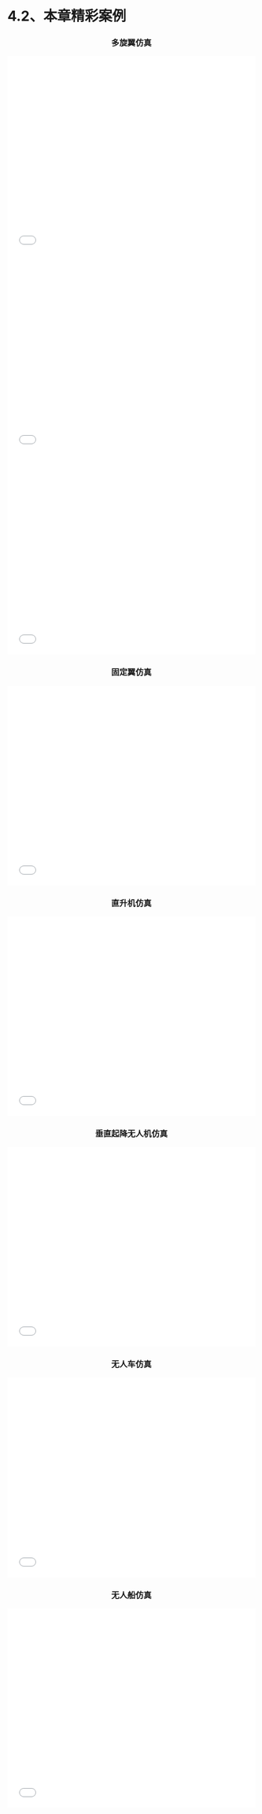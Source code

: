 # 4.2、本章精彩案例

### <center> 多旋翼仿真 </center>


<iframe src="//player.bilibili.com/player.html?aid=426951561&bvid=BV1x3411V71h&cid=731143792&p=1" allowfullscreen="allowfullscreen" width="100%" height=405 scrolling="no" frameborder="0" sandbox="allow-top-navigation allow-same-origin allow-forms allow-scripts"> </iframe>

<iframe src="//player.bilibili.com/player.html?aid=453310660&bvid=BV1E5411q71a&cid=1395041084&p=1" allowfullscreen="allowfullscreen" width="100%" height=405 scrolling="no" frameborder="0" sandbox="allow-top-navigation allow-same-origin allow-forms allow-scripts"> </iframe>


<iframe src="//player.bilibili.com/player.html?aid=299239120&bvid=BV1DF411L7HV&cid=725065688&p=1&autoplay=0" allowfullscreen="allowfullscreen" width="100%" height=405 scrolling="no" frameborder="0" sandbox="allow-top-navigation allow-same-origin allow-forms allow-scripts"> </iframe>

### <center> 固定翼仿真 </center>

<iframe src="//player.bilibili.com/player.html?aid=880770350&bvid=BV1uN4y1s75H&cid=1395040985&p=1&autoplay=0" allowfullscreen="allowfullscreen" width="100%" height=405 scrolling="no" frameborder="0" sandbox="allow-top-navigation allow-same-origin allow-forms allow-scripts"> </iframe>


### <center> 直升机仿真 </center>
<iframe src="//player.bilibili.com/player.html?aid=835765086&bvid=BV1Fg4y1D7vk&cid=1395051437&p=1&autoplay=0" allowfullscreen="allowfullscreen" width="100%" height=405 scrolling="no" frameborder="0" sandbox="allow-top-navigation allow-same-origin allow-forms allow-scripts"> </iframe>

### <center> 垂直起降无人机仿真 </center>

<iframe src="//player.bilibili.com/player.html?aid=965773197&bvid=BV1bW4y1P7VP&cid=1395041086&p=1&autoplay=0" allowfullscreen="allowfullscreen" width="100%" height=405 scrolling="no" frameborder="0" sandbox="allow-top-navigation allow-same-origin allow-forms allow-scripts"> </iframe>


### <center> 无人车仿真 </center>

<iframe src="//player.bilibili.com/player.html?aid=538326571&bvid=BV1ii4y1z7wj&cid=1395012087&p=1&autoplay=0" allowfullscreen="allowfullscreen" width="100%" height=405 scrolling="no" frameborder="0" sandbox="allow-top-navigation allow-same-origin allow-forms allow-scripts"> </iframe>

### <center> 无人船仿真 </center>

<iframe src="//player.bilibili.com/player.html?aid=240765569&bvid=BV1Ze411v7ph&cid=1394979587&p=1&autoplay=0" allowfullscreen="allowfullscreen" width="100%" height=405 scrolling="no" frameborder="0" sandbox="allow-top-navigation allow-same-origin allow-forms allow-scripts"> </iframe>